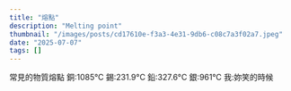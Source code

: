 ```yaml
---
title: "熔點"
description: "Melting point"
thumbnail: "/images/posts/cd17610e-f3a3-4e31-9db6-c08c7a3f02a7.jpeg"
date: "2025-07-07"
tags: []
---
```


常見的物質熔點
銅:1085°C
錫:231.9°C
鉛:327.6°C
銀:961°C
我:妳笑的時候

